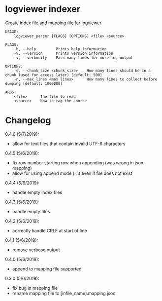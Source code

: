 # logviewer indexer

Create index file and mapping file for logviewer

```
USAGE:
    logviewer_parser [FLAGS] [OPTIONS] <file> <source>

FLAGS:
    -h, --help         Prints help information
    -V, --version      Prints version information
    -v, --verbosity    Pass many times for more log output

OPTIONS:
    -s, --chunk_size <chunk_size>    How many lines should be in a chunk (used for access later) [default: 500]
    -n, --max_lines <max_lines>      How many lines to collect before dumping [default: 1000000]

ARGS:
    <file>      The file to read
    <source>    how to tag the source
```

# Changelog

0.4.6 (5/7/2019):
  * allow for text files that contain invalid UTF-8 characters

0.4.5 (5/6/2019):
  * fix row number starting row when appending (was wrong in json mapping)
  * allow for using append mode (`-a`) even if file does not exist

0.4.4 (5/6/2019):
  * handle empty index files

0.4.3 (5/6/2019):
  * handle empty files

0.4.2 (5/6/2019):
  * correctly handle CRLF at start of line

0.4.1 (5/6/2019):
  * remove verbose output

0.4.0 (5/6/2019):
  * append to mapping file supported

0.3.0 (5/6/2019):
  * fix bug in mapping file
  * rename mapping file to [infile_name].mapping.json
